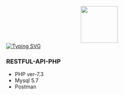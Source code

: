 
<div id="header" align="center">
  <img src="https://media.giphy.com/media/M9gbBd9nbDrOTu1Mqx/giphy.gif" width="100"/>
</div>
<a href="https://git.io/typing-svg"><img src="https://readme-typing-svg.herokuapp.com?font=Fira+Code&size=70&pause=1020&color=112AF7&center=true&vCenter=true&width=1050&height=400&lines=+RESTful-API-PHP." alt="Typing SVG" /></a>

### RESTFUL-API-PHP
* PHP ver-7.3
* Mysql 5.7
* Postman
